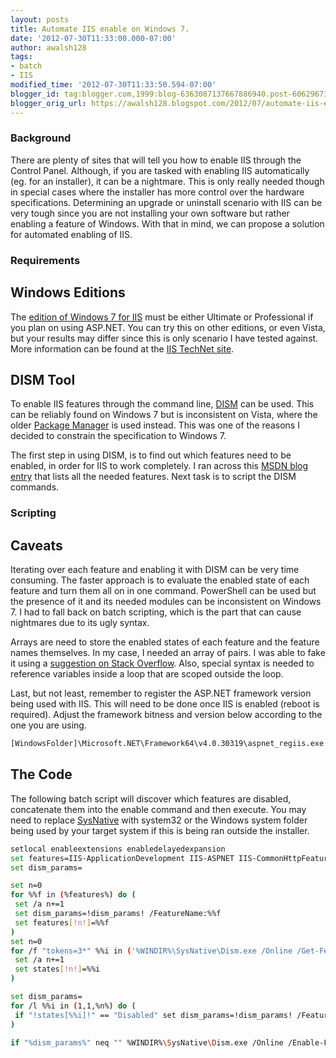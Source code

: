 ```yaml
---
layout: posts
title: Automate IIS enable on Windows 7.
date: '2012-07-30T11:33:00.000-07:00'
author: awalsh128
tags:
- batch
- IIS
modified_time: '2012-07-30T11:33:50.594-07:00'
blogger_id: tag:blogger.com,1999:blog-6363087137667886940.post-6062967377848179277
blogger_orig_url: https://awalsh128.blogspot.com/2012/07/automate-iis-enable-on-windows-7.html
---
```


### Background

There are plenty of sites that will tell you how to enable IIS through
the Control Panel. Although, if you are tasked with enabling IIS
automatically (eg. for an installer), it can be a nightmare. This is
only really needed though in special cases where the installer has more
control over the hardware specifications. Determining an upgrade or
uninstall scenario with IIS can be very tough since you are not
installing your own software but rather enabling a feature of Windows.
With that in mind, we can propose a solution for automated enabling of
IIS.

### Requirements

Windows Editions
----------------

The [edition of Windows 7 for
IIS](http://technet.microsoft.com/en-us/library/cc753473.aspx) must be
either Ultimate or Professional if you plan on using ASP.NET. You can
try this on other editions, or even Vista, but your results may differ
since this is only scenario I have tested against. More information can
be found at the [IIS TechNet
site](http://technet.microsoft.com/en-us/library/ee692294(v=ws.10).aspx).

DISM Tool
---------

To enable IIS features through the command line,
[DISM](http://technet.microsoft.com/en-us/library/dd744256(v=ws.10).aspx)
can be used. This can be reliably found on Windows 7 but is inconsistent
on Vista, where the older [Package
Manager](http://technet.microsoft.com/en-us/library/cc749465(v=ws.10).aspx)
is used instead. This was one of the reasons I decided to constrain the
specification to Windows 7.

The first step in using DISM, is to find out which features need to be
enabled, in order for IIS to work completely. I ran across this [MSDN
blog
entry](http://blogs.msdn.com/b/habibh/archive/2009/08/14/how-to-install-iis-7-5-on-windows-7-using-the-command-line.aspx?Redirected=true)
that lists all the needed features. Next task is to script the DISM
commands.

### Scripting

Caveats
-------

Iterating over each feature and enabling it with DISM can be very time
consuming. The faster approach is to evaluate the enabled state of each
feature and turn them all on in one command. PowerShell can be used but
the presence of it and its needed modules can be inconsistent on Windows
7. I had to fall back on batch scripting, which is the part that can
cause nightmares due to its ugly syntax.

Arrays are need to store the enabled states of each feature and the
feature names themselves. In my case, I needed an array of pairs. I was
able to fake it using a [suggestion on Stack
Overflow](http://stackoverflow.com/questions/8039128/batch-script-in-dos-traverse-multiple-lists-pairwise).
Also, special syntax is needed to reference variables inside a loop that
are scoped outside the loop.

Last, but not least, remember to register the ASP.NET framework version
being used with IIS. This will need to be done once IIS is enabled
(reboot is required). Adjust the framework bitness and version below
according to the one you are using.

``` bash
[WindowsFolder]\Microsoft.NET\Framework64\v4.0.30319\aspnet_regiis.exe -i
```

The Code
--------

The following batch script will discover which features are disabled,
concatenate them into the enable command and then execute. You may need
to replace
[SysNative](http://msdn.microsoft.com/en-us/library/windows/desktop/aa384187(v=vs.85).aspx)
with system32 or the Windows system folder being used by your target
system if this is being ran outside the installer.

``` bash
setlocal enableextensions enabledelayedexpansion
set features=IIS-ApplicationDevelopment IIS-ASPNET IIS-CommonHttpFeatures IIS-HostableWebCore IIS-HttpCompressionDynamic IIS-HttpCompressionStatic IIS-HttpErrors IIS-HttpLogging IIS-HttpRedirect IIS-HttpTracing IIS-Metabase IIS-NetFxExtensibility IIS-Performance IIS-StaticContent IIS-URLAuthorization IIS-WebServerRole WAS-ConfigurationAPI WAS-NetFxEnvironment WAS-ProcessModel WAS-WindowsActivationService
set dism_params=

set n=0
for %%f in (%features%) do (
 set /a n+=1
 set dism_params=!dism_params! /FeatureName:%%f
 set features[!n!]=%%f
)
set n=0
for /f "tokens=3*" %%i in ('%WINDIR%\SysNative\Dism.exe /Online /Get-FeatureInfo %dism_params% ^| findstr /b /r "^State : "') do (
 set /a n+=1
 set states[!n!]=%%i
)

set dism_params=
for /l %%i in (1,1,%n%) do (
 if "!states[%%i]!" == "Disabled" set dism_params=!dism_params! /FeatureName:!features[%%i]!
)

if "%dism_params%" neq "" %WINDIR%\SysNative\Dism.exe /Online /Enable-Feature %dism_params%
```
